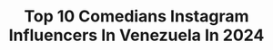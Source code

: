 ---
title: Top 10 Comedians Instagram Influencers In Venezuela In 2024
description: >-
  Find top comedians Instagram influencers in Venezuela in 2024. Most popular hashtags: #comedia #venezuela #caracas.
platform: Instagram
hits: 40
text_top: Analyze the most popular Instagram accounts on inBeat.
text_bottom: Our search engine holds 40 Instagram influencers like this in Venezuela for you to pitch.
profiles:
  - username: "eduardotv"
    fullname: >-
      Eduardo Santos
    bio: >-
      Stand Up Comedian | TV Radio Host | Actor Management @dlsgrouprd - @potenciart_ @airelibreonline 103.7FM/12-2pm L-V @ritmodelamanana 96.5FM/7-10am L-V
    location: "Venezuela"
    followers: 158981
    engagement: 158
    commentsToLikes: 0.051190
    id: ck5bzip4fr7y80i11t6k54opb
    verified: false
    hashtags: "#talentodls, #radio, #eduardosantos, #republicadominicana"
  - username: "jrjuniorshow"
    fullname: >-
      JR JUNIOR 🎤⚡️
    bio: >-
      Contando experiencias y sacando sonrisas. • Comediante - Animador - Actor. 📥 jrjuniorentertainment@gmail.com •
    location: "Venezuela"
    followers: 312351
    engagement: 301
    commentsToLikes: 0.059523
    id: ck5zx0w3m74l30i14222atqu0
    verified: false
    hashtags: "#llegoelabuso, #caracas, #venezuela, #jrjuniorshow"
  - username: "sargentoleon"
    fullname: >-
      María León
    bio: >-
      Mi vida es la música, soy repostera, bailarina, actriz y comediante de closet. ¡Quiero conocer el mundo y tener súperpoderes! 🎶#PedirPermiso🔥
    location: "Venezuela"
    followers: 2368070
    engagement: 257
    commentsToLikes: 0.014719
    id: ck0vvijclpaoy0i191c8gvlno
    verified: true
    hashtags: "#grabando, #mar, #mi, #hoynomepuedolevantar"
  - username: "ztarlyn"
    fullname: >-
      Starlyn Ramírez
    bio: >-
      Stand-up Comedian 🇩🇴 | Radio Host, TV Producer y todo lo que suene bien en ingles | Pa’ Que te Casaste especial San Valentín | Streaming NOW 👇🏻
    location: "Venezuela"
    followers: 29745
    engagement: 318
    commentsToLikes: 0.040575
    id: ck5cigxz8smn40i11lsy3kdbl
    verified: false
    hashtags: "#bigblackfridaysambil, #blackfriday, #ad, #madrugonazosambil"
  - username: "diegobravisate"
    fullname: >-
      Diego Bravo
    bio: >-
      COMEDIANTE 👻🤪 REFLEXIONA ANIMAL 🤬 PUBLICIDAD AL DM 💲 CANTAUTOR 😎 VENEZOLANITO 🇻🇪
    location: "Venezuela"
    followers: 45871
    engagement: 206
    commentsToLikes: 0.050128
    id: ck5zlkf12ky370i146dct037y
    verified: false
    hashtags: "#reflexionaanimal, #anaco, #luisperez"
  - username: "rolandoenserio"
    fullname: >-
      Rolando Díaz
    bio: >-
      Guionista. Comediante. Físico. Esposo de Gaby ❤️
    location: "Venezuela"
    followers: 61165
    engagement: 172
    commentsToLikes: 0.026038
    id: ck14li99yut8e0i19tm8klpgz
    verified: false
    hashtags: "#elpitchdelpatio"
  - username: "maryant__solis"
    fullname: >-
      Maryant Indira Solis Siles
    bio: >-
      Official instagram account Latina.Actriz/modelo,comediante Dueńa de mi empresa @solissiles_com
    location: "Venezuela"
    followers: 61025
    engagement: 102
    commentsToLikes: 0.023986
    id: ckf5mn66rulla0j2391w2m3qn
    verified: false
    hashtags: "#viral, #motivational, #model, #tiktokdance"
  - username: "cristinapyl"
    fullname: >-
      Cristina Peña y Lillo
    bio: >-
      Madre, actriz, comediante, guionista. Improviso la vida, que nada sea predecible, sorprenderse siempre, rendirse jamás! Chile 🇨🇱
    location: "Venezuela"
    followers: 29148
    engagement: 122
    commentsToLikes: 0.041200
    id: ck8t0olwsspxt0j78894b5bqw
    verified: false
    hashtags: "#standupcomedy, #standup, #comedia, #tbt"
  - username: "elguajirojairo"
    fullname: >-
      Humor chistes risas
    bio: >-
      HUMORISTA ZULIANO PARA VENEZUELA Y EL MUNDO. Contrataciones: Vía correo electrónico y por los teléfonos: Elguajirojairo1@gmail.com ‭
    location: "Venezuela"
    followers: 401628
    engagement: 111
    commentsToLikes: 0.042024
    id: ck5hdhar8nfep0i111td908ky
    verified: false
    hashtags: "#tiktok, #guajiro, #chistes, #camaraescondida"
  - username: "elrobertotv"
    fullname: >-
      Roberto Jaramillo 🇻🇪
    bio: >-
      🌎 Se llama Venezuela donde nació este tipo 🤗 Si te da miedo, hazlo con miedo! ⏳ La vida es un segundo
    location: "Venezuela"
    followers: 593254
    engagement: 468
    commentsToLikes: 0.049729
    id: ck8wf4yu3f4vq0j781d11wly5
    verified: false
    hashtags: "#amigo, #risas, #venezolano, #cambiospositivos"
---